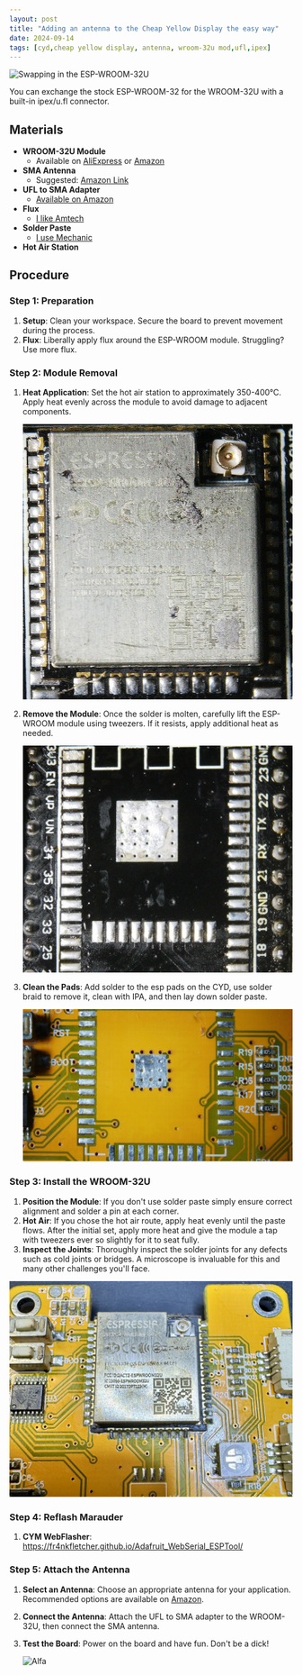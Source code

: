 ```yaml
---
layout: post
title: "Adding an antenna to the Cheap Yellow Display the easy way"
date: 2024-09-14
tags: [cyd,cheap yellow display, antenna, wroom-32u mod,ufl,ipex]
---
```

![Swapping in the ESP-WROOM-32U](https://w0.peakpx.com/wallpaper/56/444/HD-wallpaper-deer-polygon-art-8k-deer-polygon-artist-artwork-digital-art.jpg)

You can exchange the stock ESP-WROOM-32 for the WROOM-32U with a built-in ipex/u.fl connector.

## Materials

- **WROOM-32U Module**  
  - Available on [AliExpress](https://www.aliexpress.us/item/1005006566368554.html) or [Amazon](https://a.co/d/2cFy1Jf)
- **SMA Antenna**  
  - Suggested: [Amazon Link](https://a.co/d/41h6VpV)
- **UFL to SMA Adapter**  
  - [Available on Amazon](https://a.co/d/7glUbBC)
- **Flux**  
  - [I like Amtech](https://northridgefix.com/product/amtech-nc-559-v2-tf-flux-10ml-syringe-plunger-2-needle-sizes/)
- **Solder Paste**
  - [I use Mechanic](https://www.aliexpress.us/item/1005007333777376.html)
- **Hot Air Station**
## Procedure

### Step 1: Preparation

1. **Setup**: Clean your workspace. Secure the board to prevent movement during the process.
2. **Flux**: Liberally apply flux around the ESP-WROOM module. Struggling? Use more flux.

### Step 2: Module Removal

1. **Heat Application**: Set the hot air station to approximately 350-400°C. Apply heat evenly across the module to avoid damage to adjacent components.

   ![Heat Application](/assets/img/8.JPG)

2. **Remove the Module**: Once the solder is molten, carefully lift the ESP-WROOM module using tweezers. If it resists, apply additional heat as needed.

    ![Remove the Module](/assets/img/9.JPG)
   
4. **Clean the Pads**: Add solder to the esp pads on the CYD, use solder braid to remove it, clean with IPA, and then lay down solder paste.

    ![Clean the Pads](/assets/img/10.JPG)

### Step 3: Install the WROOM-32U

1. **Position the Module**: If you don't use solder paste simply ensure correct alignment and solder a pin at each corner. 
2. **Hot Air**: If you chose the hot air route, apply heat evenly until the paste flows. After the initial set, apply more heat and give the module a tap with tweezers ever so slightly for it to seat fully.
3. **Inspect the Joints**: Thoroughly inspect the solder joints for any defects such as cold joints or bridges. A microscope is invaluable for this and many other challenges you'll face.

  ![New module](/assets/img/11.jpg)

### Step 4: Reflash Marauder

1. **CYM WebFlasher**:
   https://fr4nkfletcher.github.io/Adafruit_WebSerial_ESPTool/
  
### Step 5: Attach the Antenna

1. **Select an Antenna**: Choose an appropriate antenna for your application. Recommended options are available on [Amazon](https://a.co/d/41h6VpV).
2. **Connect the Antenna**: Attach the UFL to SMA adapter to the WROOM-32U, then connect the SMA antenna.
3. **Test the Board**: Power on the board and have fun. Don't be a dick!
    
    ![Alfa](/assets/img/12.jpg)
  
